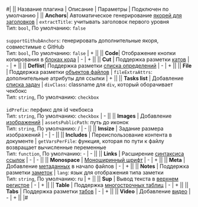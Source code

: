 #|
|| Название плагина | Описание | Параметры | Подключен по умолчанию |
|| **Anchors**| Автоматическое генерирование [якорей для заголовков](../syntax/base.md#headers) | `extractTitle`: учитывать заголовок первого уровня</br> Тип: `bool`, По умолчанию: `false` </br></br>`supportGithubAnchors`: генерировать дополнительные якоря, совместимые с GitHub</br> Тип: `bool`, По умолчанию: `false` | + ||
|| **Code**| Отображение кнопки копирования в [блоках кода](../syntax/code.md#block) | - | + ||
|| **Cut** | Поддержка разметки [катов](../syntax/interactive-elements/cuts.md) | - | + ||
|| **Deflist**| Поддержка разметки [списка определений](../syntax/lists.md#terms) | - | + ||
|| **File** | Поддержка разметки [объектов файлов](../syntax/links.md#files) | `fileExtraAttrs`: дополнительные атрибуты для ссылки | + ||
|| **Tasks list** | Добавление [списка задач](../syntax/additional.md#tasks-list) | `divClass`: classname для `div`, который оборачивает чекбокс</br> Тип: `string`, По умолчанию: `checkbox` </br></br> `idPrefix`: перфикс для id чекбокса</br> Тип: `string`, По умолчанию: `checkbox` | - ||
|| **Images** | Добавление [изображений](../syntax/media.md#images) | `assetsPublicPath`: путь до иконок</br> Тип: `string`, По умолчанию: / | - ||
|| **Imsize** | Задание размера изображений | - | - ||
|| **Includes** | Переиспользование контента в документе | `getVarsPerFile`: функция, которая по пути к файлу возвращает вычисленные переменные</br> Тип: `function`, По умолчанию: -  | - ||
|| **Links** | Расширение [синтаксиса ссылок](../syntax/links.md) | - | - ||
|| **Monospace** | [Моноширинный шрифт](../syntax/base.md) | - | + ||
|| **Meta** | Добавление [метаданных](../syntax/meta.md#meta) в начало файлов | - | + ||
|| **Notes** | Поддержка разметки [заметок](../syntax/notes.md) | `lang`: язык для отображения типа заметки</br> Тип: `string`, По умолчанию: ru | + ||
|| **Sup** | Вывод текста в [верхнем регистре](../syntax/base.md#line) | - | + ||
|| **Table** | Поддержка [многострочных таблиц](../syntax/tables/multiline.md) | - | + ||
|| **Tabs** | Поддержка разметки [табов](../syntax/interactive-elements/tabs.md) | - | + ||
|| **Video** | Добавление [видео](../syntax/media.md#video) | - | + ||
|#
